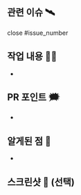 <!-- PR 제목은 관련 이슈번호의 제목과 동일한 제목!! -->

## 관련 이슈 🛰️
<!-- close #issue_number: 해결한 이슈 번호를 작성하세요 -->
close #issue_number

## 작업 내용 🧑‍💻
<!-- 작업 내용을 간략히 작성하세요 -->
<!-- 예시:
- 로그인 시, 구글 소셜 로그인 기능을 추가했습니다.
- 로그아웃 기능 구현 및 UI 수정
-->
- 

## PR 포인트 🗯️
<!-- 리뷰어가 특별히 봐주었으면 하는 부분이 있다면 작성해주세요 -->
<!-- 예시:
- 특정 함수나 로직에 대한 의견 요청
-->
- 

## 알게된 점 🚀
<!-- 기록하며 개발하기! 새롭게 알게된 점이나 공유하고 싶은 내용을 작성하세요 -->
<!-- 예시:
- React Query의 staleTime 설정 방법
-->
- 

## 스크린샷 📸 (선택)
<!-- 작업한 내용의 스크린샷을 첨부하고 싶다면 작성하세요 -->